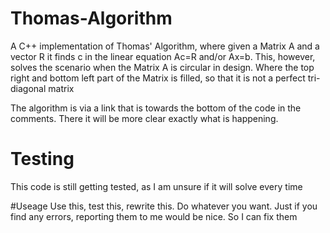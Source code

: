 # Thomas-Algorithm
A C++ implementation of Thomas' Algorithm, where given a Matrix A and a vector R it finds c in the linear equation Ac=R and/or Ax=b.  This, however, solves the scenario when the Matrix A is circular in design.  Where the top right and bottom left part of the Matrix is filled, so that it is not a perfect tri-diagonal matrix 

The algorithm is via a link that is towards the bottom of the code in the comments.  There it will be more clear exactly what is happening.

# Testing
This code is still getting tested, as I am unsure if it will solve every time

#Useage
Use this, test this, rewrite this. Do whatever you want.  Just if you find any errors, reporting them to me would be nice.  So I can fix them
